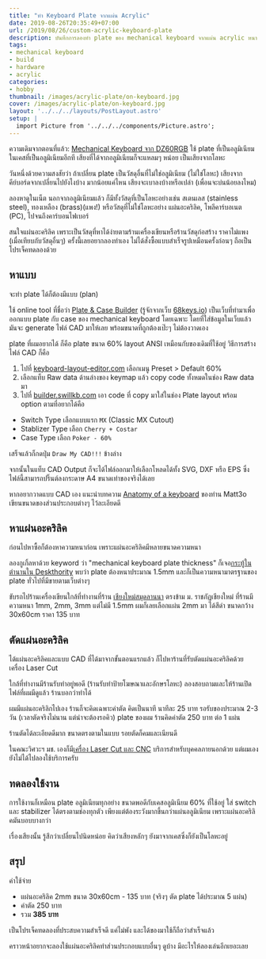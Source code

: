 ```yaml
---
title: "ทำ Keyboard Plate จากแผ่น Acrylic"
date: 2019-08-26T20:35:49+07:00
url: /2019/08/26/custom-acrylic-keyboard-plate
description: บันทึกการลองทำ plate ของ mechanical keyboard จากแผ่น acrylic หนา 2mm
tags:
- mechanical keyboard
- build
- hardware
- acrylic
categories:
- hobby
thumbnail: /images/acrylic-plate/on-keyboard.jpg
cover: /images/acrylic-plate/on-keyboard.jpg
layout: '../../../layouts/PostLayout.astro'
setup: |
  import Picture from '../../../components/Picture.astro';
---
```


ความเดิมจากตอนที่แล้ว: [Mechanical Keyboard จาก DZ60RGB](https://armno.in.th/2019/07/19/mechanical-keyboard-mark-6/)
ใช้ plate ที่เป็นอลูมิเนียม ในเคสที่เป็นอลูมิเนียมอีกที เสียงที่ได้จากอลูมิเนียมก็จะแหลมๆ หน่อย เป็นเสียงจากโลหะ

วันหนึ่งด้วยความสงสัยว่า ถ้าเปลี่ยน plate เป็นวัสดุอื่นที่ไม่ใช่อลูมิเนียม (ไม่ใช่โลหะ)
เสียงจากคีย์บอร์ดจากเปลี่ยนไปยังไงบ้าง มากน้อยแค่ไหน เสียงจะเบาลงบ้างหรือเปล่า (เพื่อนจะบ่นน้อยลงไหม)

ลองหาดูในเน็ต นอกจากอลูมิเนียมแล้ว ก็มีทั้งวัสดุที่เป็นโลหะอย่างเช่น สเตนเลส (stainless steel),
ทองเหลือง (brass)(แพง!) หรือวัสดุที่ไม่ใช่โลหะอย่าง แผ่นอะคริลิค, โพลีคาร์บอเนต (PC), ไปจนถึงคาร์บอนไฟเบอร์

สนใจแผ่นอะคริลิค เพราะเป็นวัสดุที่หาได้ง่ายตามร้านเครื่องเขียนหรือร้านวัสดุก่อสร้าง ราคาไม่แพง (เมื่อเทียบกับวัสดุอื่นๆ)
ครั้งนี้เลยอยากลองทำเอง ไม่ได้สั่งซื้อแบบสำเร็จรูปเหมือนครั้งก่อนๆ
ถือเป็นโปรเจ็คทดลองด้วย

## หาแบบ

จะทำ plate ได้ก็ต้องมีแบบ (plan)

ใช้ online tool ที่ชื่อว่า [Plate & Case Builder](http://builder.swillkb.com/) (รู้จักจากเว็บ [68keys.io](https://68keys.io/))
เป็นเว็บที่ทำมาเพื่อออกแบบ plate กับ case ของ mechanical keyboard โดยเฉพาะ
โดยที่ใส่ข้อมูลในเว็บแล้วมันจะ generate ไฟล์ CAD มาให้เลย พร้อมขนาดที่ถูกต้องเป๊ะๆ ไม่ต้องวาดเอง

<Picture
  wrapper-class="semi-full"
  src="/images/acrylic-plate/plate-case-builder.png"
  alt="หน้าเว็บ plate & case builder"
  ratio="16-10"
  caption="หน้าเว็บ Plate & Case Builder (http://builder.swillkb.com/)"
/>

plate ที่ผมอยากได้ ก็คือ plate ขนาด 60% layout ANSI เหมือนกับของเดิมที่ใช้อยู่
วิธีการสร้างไฟล์ CAD ก็คือ

1. ไปที่ [keyboard-layout-editor.com](http://www.keyboard-layout-editor.com/#/) เลือกเมนู Preset > Default 60%
2. เลือกแท็บ Raw data ด้านล่างของ keymap แล้ว copy code ทั้งหมดในช่อง Raw data มา
3. ไปที่ [builder.swillkb.com](http://builder.swillkb.com/) เอา code ที่ copy มาใส่ในช่อง Plate layout พร้อม option ตามที่อยากได้คือ
  * Switch Type เลือกแบบแรก `MX` (Classic MX Cutout)
  * Stablizer Type เลือก `Cherry + Costar`
  * Case Type เลือก `Poker - 60%`

<Picture
  wrapper-class="semi-full"
  src="/images/acrylic-plate/kle.png"
  alt="keyboard-layout-editor.com"
  caption="1. เลือก Default 60%"
/>

<Picture
  wrapper-class="semi-full"
  src="/images/acrylic-plate/copy.png"
  alt="เลือกแท็บ Raw data ด้านล่างของ keymap แล้ว copy code ทั้งหมดในช่อง Raw data มา"
  caption="2. copy Raw Data"
/>

<Picture
  wrapper-class="semi-full"
  src="/images/acrylic-plate/builder.png"
  alt="3"
  caption="3. เอา Raw Data มาใส่ในช่อง plate layout"
/>

เสร็จแล้วก็กดปุ่ม `Draw My CAD!!!` ข้างล่าง

จากนั้นในแท็บ CAD Output ก็จะได้ไฟล์ออกมาให้เลือกโหลดได้ทั้ง SVG, DXF หรือ EPS
ซึ่งไฟล์นี้สามารถปริ๊นต์ลงกระดาษ A4 ขนาดเท่าของจริงได้เลย

<Picture
  wrapper-class="semi-full"
  src="/images/acrylic-plate/cad-output.png"
  alt="3"
  caption="output ดาวน์โหลดไฟล์เก็บไว้ได้"
/>

<p class="message--warning">
  หากอยากวาดแบบ CAD เอง แนะนำบทความ <a href="https://matt3o.com/anatomy-of-a-keyboard/" target="_blank" rel="noopener">Anatomy of a keyboard</a>
  ของท่าน Matt3o เขียนขนาดของส่วนประกอบต่างๆ ไว้ละเอียดดี
</p>

## หาแผ่นอะคริลิค

ก่อนไปหาซื้อก็ต้องหาความหนาก่อน เพราะแผ่นอะคริลิคมีหลายขนาดความหนา

ลองกูเกิ้ลหาด้วย keyword ว่า "mechanical keyboard plate thickness"
ก็เจอ[กระทู้ในตำนานใน Deskthority](https://deskthority.net/viewtopic.php?f=7&t=5761&start=)
พบว่า plate ต้องหนาประมาณ 1.5mm และก็เป็นความหนามาตรฐานของ plate ทั่วไปที่มีขายตามเว็บต่างๆ

ขับรถไปร้านเครื่องเขียนใกล้ที่ทำงานที่ร้าน [เชียงใหม่สมุดลานนา](https://goo.gl/maps/axqByJHXpj6cjDrU9) ตรงข้าม ม. ราชภัฏเชียงใหม่
ที่ร้านมีความหนา 1mm, 2mm, 3mm แต่ไม่มี 1.5mm ผมก็เลยเลือกแผ่น 2mm มา ได้สีดำ
ขนาดกว้าง 30x60cm ราคา 135 บาท

## ตัดแผ่นอะคริลิค

ได้แผ่นอะคริลิคและแบบ CAD ที่ได้มาจากขั้นตอนแรกแล้ว ก็ไปหาร้านที่รับตัดแผ่นอะคริลิคด้วยเครื่อง Laser Cut

ใกล้ที่ทำงานมีร้านรับทำอยู่พอดี (ร้านรับทำป้ายโฆษณาและอักษรโลหะ) ลองสอบถามและให้ร้านเปิดไฟล์ที่ผมมีดูแล้ว ร้านบอกว่าทำได้

ผมมีแผ่นอะคริลิกไปเอง ร้านก็จะคิดเฉพาะค่าตัด คิดเป็นนาที นาทีละ 25 บาท
รอรับของประมาณ 2-3 วัน (เวลาตัดจริงไม่นาน แต่น่าจะต้องรอคิว)
plate ของผม ร้านคิดค่าตัด 250 บาท ต่อ 1 แผ่น

ร้านตัดได้ละเอียดดีมาก ขนาดตรงตามในแบบ รอยตัดก็คมและเนียนดี

<Picture
  wrapper-class="semi-full"
  src="/images/acrylic-plate/acrylic-plate.jpg"
  alt="plate อะคริลิค"
  ratio="16-9"
/>

<Picture
  wrapper-class="semi-full"
  src="/images/acrylic-plate/plate-2.jpg"
  alt="plate อะคริลิค"
  ratio="16-9"
/>

<p class="message--warning">
  ในคณะวิศวะฯ มช. เองก็มี<a href="http://me.eng.cmu.ac.th/new/?page_id=608">เครื่อง Laser Cut และ CNC</a> บริการสำหรับบุคคลภายนอกด้วย แต่ผมเองยังไม่ได้ไปลองใช้บริการครับ
</p>


## ทดลองใช้งาน

การใช้งานก็เหมือน plate อลูมิเนียมทุกอย่าง ขนาดพอดีกับเคสอลูมิเนียม 60% ที่ใช้อยู่
ใส่ switch และ stabilizer ได้ตรงตามช่องทุกตัว
เพียงแต่ต้องระวังมากขึ้นกว่าแผ่นอลูมิเนียม เพราะแผ่นอะคริลิคมันบอบบางกว่า

<Picture
  wrapper-class="semi-full"
  src="/images/acrylic-plate/on-keyboard.jpg"
  alt="plate อะคริลิค"
  ratio="16-9"
/>

เรื่องเสียงนั้น รู้สึกว่าเปลี่ยนไปนิดหน่อย คิดว่าเสียงหลักๆ ยังมาจากเคสซึ่งก็ยังเป็นโลหะอยู่

## สรุป

ค่าใช้จ่าย

- แผ่นอะคริลิค 2mm ขนาด 30x60cm - 135 บาท (จริงๆ ตัด plate ได้ประมาณ 5 แผ่น)
- ค่าตัด 250 บาท
- รวม **385 บาท**

เป็นโปรเจ็คทดลองที่ประสบความสำเร็จดี แค่ไม่พัง และได้ของมาใช้ก็ถือว่าสำเร็จแล้ว

คราวหน้าอยากจะลองใช้แผ่นอะคริลิคทำส่วนประกอบแบบอื่นๆ ดูบ้าง
มีอะไรให้ลองเล่นอีกเยอะเลย

<Picture
  wrapper-class="semi-full"
  src="/images/acrylic-plate/full-with-keycaps.jpg"
  alt="60% custom mechanical keyboard"
  ratio="16-9"
  caption="Keycaps: MDA Bigbone"
/>
